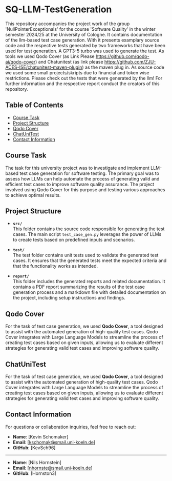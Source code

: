 # SQ-LLM-TestGeneration
This repository accompanies the project work of the group 'NullPointerExceptionals' for the course 'Software Quality' in the winter semester 2024/25 at the University of Cologne. It contains documentation of the llm-based test case generation. With it presents examplary source code and the respective tests generated by two frameworks that have been used for test generation. A GPT3-5 turbo was used to generate the test. As tools we used Qodo Cover (as Link Please https://github.com/qodo-ai/qodo-cover) and Chatunitest (as link please https://github.com/ZJU-ACES-ISE/chatunitest-maven-plugin) as the maven plug in. As source code we used some small projects/skripts due to financial and token wise restrictions. Please check out the tests that were generated by the llm! For further information and the respective report conduct the creators of this repository.

## Table of Contents

- [Course Task](#course-task)
- [Project Structure](#project-structure)
- [Qodo Cover](#qodo-cover)
- [ChatUniTest](#chatunitest)
- [Contact Information](#contact-information)

## Course Task

The task for this university project was to investigate and implement LLM-based test case generation for software testing. The primary goal was to assess how LLMs can help automate the process of generating valid and efficient test cases to improve software quality assurance. The project involved using Qodo Cover for this purpose and testing various approaches to achieve optimal results.

## Project Structure

- **`src/`**  
  This folder contains the source code responsible for generating the test cases. The main script `test_case_gen.py` leverages the power of LLMs to create tests based on predefined inputs and scenarios.

- **`test/`**  
  The test folder contains unit tests used to validate the generated test cases. It ensures that the generated tests meet the expected criteria and that the functionality works as intended.

- **`report/`**  
  This folder includes the generated reports and related documentation. It contains a PDF report summarizing the results of the test case generation process and a markdown file with detailed documentation on the project, including setup instructions and findings.

## Qodo Cover

For the task of test case generation, we used **Qodo Cover**, a tool designed to assist with the automated generation of high-quality test cases. Qodo Cover integrates with Large Language Models to streamline the process of creating test cases based on given inputs, allowing us to evaluate different strategies for generating valid test cases and improving software quality.

## ChatUniTest

For the task of test case generation, we used **Qodo Cover**, a tool designed to assist with the automated generation of high-quality test cases. Qodo Cover integrates with Large Language Models to streamline the process of creating test cases based on given inputs, allowing us to evaluate different strategies for generating valid test cases and improving software quality.

## Contact Information

For questions or collaboration inquiries, feel free to reach out:

- **Name**: [Kevin Schomaker]
- **Email**: [kschomak@smail.uni-koeln.de]
- **GitHub**: [KevSch96]

__________________________________________________________________

- **Name**: [Nils Hornstein]
- **Email**: [nhornste@smail.uni-koeln.de]
- **GitHub**: [Hornston3]
